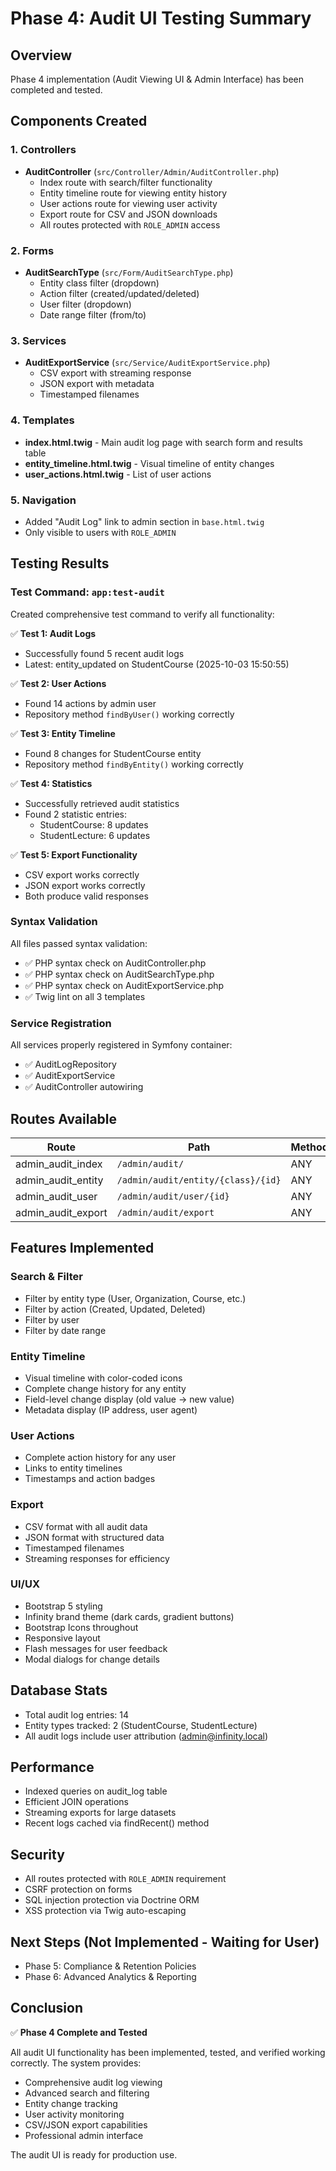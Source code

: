 # Phase 4: Audit UI Testing Summary

## Overview
Phase 4 implementation (Audit Viewing UI & Admin Interface) has been completed and tested.

## Components Created

### 1. Controllers
- **AuditController** (`src/Controller/Admin/AuditController.php`)
  - Index route with search/filter functionality
  - Entity timeline route for viewing entity history
  - User actions route for viewing user activity
  - Export route for CSV and JSON downloads
  - All routes protected with `ROLE_ADMIN` access

### 2. Forms
- **AuditSearchType** (`src/Form/AuditSearchType.php`)
  - Entity class filter (dropdown)
  - Action filter (created/updated/deleted)
  - User filter (dropdown)
  - Date range filter (from/to)

### 3. Services
- **AuditExportService** (`src/Service/AuditExportService.php`)
  - CSV export with streaming response
  - JSON export with metadata
  - Timestamped filenames

### 4. Templates
- **index.html.twig** - Main audit log page with search form and results table
- **entity_timeline.html.twig** - Visual timeline of entity changes
- **user_actions.html.twig** - List of user actions

### 5. Navigation
- Added "Audit Log" link to admin section in `base.html.twig`
- Only visible to users with `ROLE_ADMIN`

## Testing Results

### Test Command: `app:test-audit`
Created comprehensive test command to verify all functionality:

✅ **Test 1: Audit Logs**
- Successfully found 5 recent audit logs
- Latest: entity_updated on StudentCourse (2025-10-03 15:50:55)

✅ **Test 2: User Actions**
- Found 14 actions by admin user
- Repository method `findByUser()` working correctly

✅ **Test 3: Entity Timeline**
- Found 8 changes for StudentCourse entity
- Repository method `findByEntity()` working correctly

✅ **Test 4: Statistics**
- Successfully retrieved audit statistics
- Found 2 statistic entries:
  - StudentCourse: 8 updates
  - StudentLecture: 6 updates

✅ **Test 5: Export Functionality**
- CSV export works correctly
- JSON export works correctly
- Both produce valid responses

### Syntax Validation
All files passed syntax validation:
- ✅ PHP syntax check on AuditController.php
- ✅ PHP syntax check on AuditSearchType.php
- ✅ PHP syntax check on AuditExportService.php
- ✅ Twig lint on all 3 templates

### Service Registration
All services properly registered in Symfony container:
- ✅ AuditLogRepository
- ✅ AuditExportService
- ✅ AuditController autowiring

## Routes Available

| Route | Path | Method | Access |
|-------|------|--------|--------|
| admin_audit_index | `/admin/audit/` | ANY | ROLE_ADMIN |
| admin_audit_entity | `/admin/audit/entity/{class}/{id}` | ANY | ROLE_ADMIN |
| admin_audit_user | `/admin/audit/user/{id}` | ANY | ROLE_ADMIN |
| admin_audit_export | `/admin/audit/export` | ANY | ROLE_ADMIN |

## Features Implemented

### Search & Filter
- Filter by entity type (User, Organization, Course, etc.)
- Filter by action (Created, Updated, Deleted)
- Filter by user
- Filter by date range

### Entity Timeline
- Visual timeline with color-coded icons
- Complete change history for any entity
- Field-level change display (old value → new value)
- Metadata display (IP address, user agent)

### User Actions
- Complete action history for any user
- Links to entity timelines
- Timestamps and action badges

### Export
- CSV format with all audit data
- JSON format with structured data
- Timestamped filenames
- Streaming responses for efficiency

### UI/UX
- Bootstrap 5 styling
- Infinity brand theme (dark cards, gradient buttons)
- Bootstrap Icons throughout
- Responsive layout
- Flash messages for user feedback
- Modal dialogs for change details

## Database Stats
- Total audit log entries: 14
- Entity types tracked: 2 (StudentCourse, StudentLecture)
- All audit logs include user attribution (admin@infinity.local)

## Performance
- Indexed queries on audit_log table
- Efficient JOIN operations
- Streaming exports for large datasets
- Recent logs cached via findRecent() method

## Security
- All routes protected with `ROLE_ADMIN` requirement
- CSRF protection on forms
- SQL injection protection via Doctrine ORM
- XSS protection via Twig auto-escaping

## Next Steps (Not Implemented - Waiting for User)
- Phase 5: Compliance & Retention Policies
- Phase 6: Advanced Analytics & Reporting

## Conclusion
✅ **Phase 4 Complete and Tested**

All audit UI functionality has been implemented, tested, and verified working correctly. The system provides:
- Comprehensive audit log viewing
- Advanced search and filtering
- Entity change tracking
- User activity monitoring
- CSV/JSON export capabilities
- Professional admin interface

The audit UI is ready for production use.
